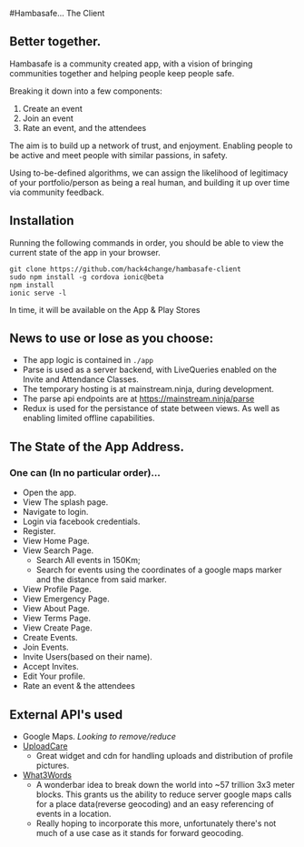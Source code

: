 #Hambasafe... The Client

## Better together.
Hambasafe is a community created app, with a vision of bringing communities together and helping people keep people safe.

Breaking it down into a few components:

1.  Create an event
2.  Join an event
3.  Rate an event, and the attendees

The aim is to build up a network of trust, and enjoyment. Enabling people to be active and meet people with similar passions, in safety.

Using to-be-defined algorithms, we can assign the likelihood of legitimacy of your portfolio/person as being a real human, and building it up over time via community feedback.

## Installation

Running the following commands in order, you should be able to view the current state of the app in your browser.

```
git clone https://github.com/hack4change/hambasafe-client
sudo npm install -g cordova ionic@beta
npm install
ionic serve -l
```

In time, it will be available on the App & Play Stores

## News to use or lose as you choose:
* The app logic is contained in `./app`
* Parse is used as a server backend, with LiveQueries enabled on the Invite and Attendance Classes.
* The temporary hosting is at mainstream.ninja, during development.
* The parse api endpoints are at https://mainstream.ninja/parse
* Redux is used for the persistance of state between views. As well as enabling limited offline capabilities.


## The State of the App Address.
### One can (In no particular order)...
* Open the app.
* View The splash page.
* Navigate to login.
* Login via facebook credentials.
* Register.
* View Home Page.
* View Search Page.
  + Search All events in 150Km;
  + Search for events using the coordinates of a google maps marker and the distance from said marker.
* View Profile Page.
* View Emergency Page.
* View About Page.
* View Terms Page.
* View Create Page.
* Create Events.
* Join Events.
* Invite Users(based on their name).
* Accept Invites.
* Edit Your profile.
* Rate an event & the attendees


## External API's used
* Google Maps. *Looking to remove/reduce*
* [UploadCare](https://www.uploadcare.com)
  + Great widget and cdn for handling uploads and distribution of profile pictures.
* [What3Words](https://www.what3words.com)
  + A wonderbar idea to break down the world into ~57 trillion 3x3 meter blocks. This grants us the ability to reduce server google maps calls for a place data(reverse geocoding) and an easy referencing of events in a location.
  - Really hoping to incorporate this more, unfortunately there's not much of a use case as it stands for forward geocoding.
